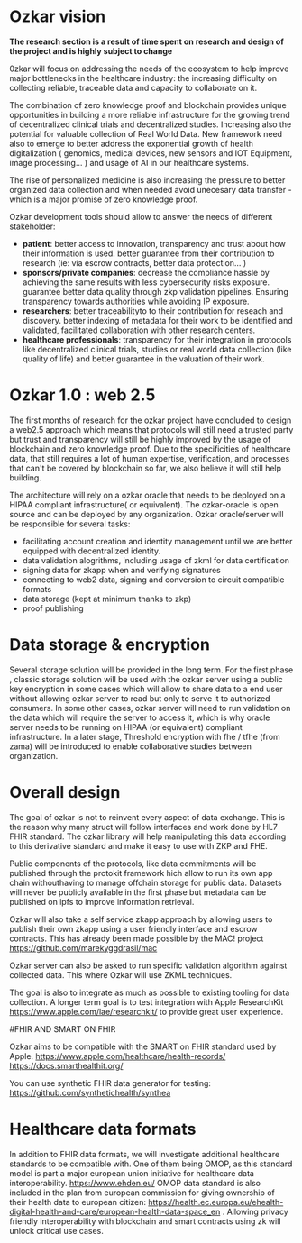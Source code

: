 # Ozkar vision
__The research section is a result of time spent on research and design of the project and is highly subject to change__

0zkar will focus on addressing the needs of the ecosystem to help improve major bottlenecks in the healthcare industry: the increasing difficulty on collecting reliable, traceable data and capacity to collaborate on it. 

The combination of zero knowledge proof and blockchain provides unique opportunities in building a more reliable infrastructure for the growing trend of decentralized clinical trials and decentralized studies. Increasing also the potential for valuable collection of Real World Data. New framework need also to emerge to better address the exponential growth of health digitalization ( genomics, medical devices,  new sensors and IOT Equipment, image processing... ) and usage of AI in our healthcare systems. 

The rise of personalized medicine is also increasing the pressure to better organized data collection and when needed avoid unecesary data transfer - which is a major promise of zero knowledge proof. 

Ozkar development tools should allow to answer the needs of different stakeholder:
 - **patient**: better access to innovation, transparency and trust about how their information is used. better guarantee from their contribution to research (ie: via escrow contracts, better data protection... )
 - **sponsors/private companies**: decrease the compliance hassle by achieving the same results with less cybersecurity risks exposure. guarantee better data quality through zkp validation pipelines. Ensuring transparency towards authorities while avoiding IP exposure. 
 - **researchers**: better traceabilityto to their contribution for reseach and discovery. better indexing of metadata for their work to be identified and validated, facilitated collaboration with other research centers. 
 - **healthcare professionals**: transparency for their integration in protocols like decentralized clinical trials, studies or real world data collection (like quality of life) and better guarantee in the valuation of their work. 

# Ozkar 1.0 : web 2.5
The first months of research for the ozkar project have concluded to design a web2.5 approach which means that protocols will still need a trusted party but trust and transparency will still be highly improved by the usage of blockchain and zero knowledge proof. Due to the specificities of healthcare data, that still requires a lot of human expertise, verification, and processes that can't be covered by blockchain so far, we also believe it will still help building. 

The architecture will rely on a ozkar oracle that needs to be deployed on a HIPAA compliant infrastructure( or equivalent). The ozkar-oracle is open source and can be deployed by any organization. Ozkar oracle/server will be responsible for several tasks:
   - facilitating account creation and identity management until we are better equipped with decentralized identity. 
   - data validation alogrithms, including usage of zkml for data certification
   - signing data for zkapp when and verifying signatures
   - connecting to web2 data, signing and conversion to circuit compatible formats
   - data storage (kept at minimum thanks to zkp)
   - proof publishing

# Data storage & encryption
Several storage solution will be provided in the long term. For the first phase , classic storage solution will be used with the ozkar server using a public key encryption in some cases which will allow to share data to a end user without allowing ozkar server to read but only to serve it to authorized consumers. In some other cases,  ozkar server will need to run validation on the data which will require the server to access it, which is why oracle server needs to be running on HIPAA (or equivalent) compliant infrastructure. In a later stage, Threshold encryption with fhe / tfhe (from zama) will be introduced to enable collaborative studies between organization. 

# Overall design

The goal of ozkar is not to reinvent every aspect of data exchange. This is the reason why many struct will follow interfaces and work done by HL7 FHIR standard. The ozkar library will help manipulating this data according to this derivative standard and make it easy to use with ZKP and FHE. 

Public components of the protocols, like data commitments will be published through the protokit framework hich allow to run its own app chain withouthaving to manage offchain storage for public data. Datasets will never be publicly available in the first phase but metadata can be published on ipfs to improve information retrieval. 

Ozkar will also take a self service zkapp approach by allowing users to publish their own zkapp using a user friendly interface and escrow contracts. This has already been made possible by the MAC! project https://github.com/marekyggdrasil/mac

Ozkar server can also be asked to run specific validation algorithm against collected data. This where Ozkar will use ZKML techniques. 

The goal is also to integrate as much as possible to existing tooling for data collection. A longer term goal is to test integration with Apple ResearchKit https://www.apple.com/lae/researchkit/ to provide great user experience. 


#FHIR AND SMART ON FHIR

Ozkar aims to be compatible with the SMART on FHIR standard used by Apple.
https://www.apple.com/healthcare/health-records/
https://docs.smarthealthit.org/

You can use synthetic FHIR data generator for testing: https://github.com/synthetichealth/synthea



# Healthcare data formats 
In addition to FHIR data formats, we will investigate additional healthcare standards to be compatible with. One of them being OMOP, as this standard model is part a major european union initiative for healthcare data interoperability. https://www.ehden.eu/
OMOP data standard is also included in the plan from european commission for giving ownership of their health data to european citizen: https://health.ec.europa.eu/ehealth-digital-health-and-care/european-health-data-space_en . Allowing privacy friendly interoperability with blockchain and smart contracts using zk will unlock critical use cases. 